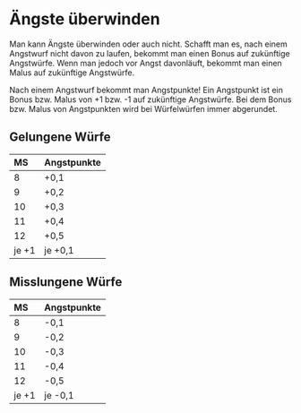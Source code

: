 # Ängste überwinden

Man kann Ängste überwinden oder auch nicht. Schafft man es, nach einem Angstwurf nicht davon zu laufen, bekommt man einen Bonus auf zukünftige Angstwürfe. Wenn man jedoch vor Angst davonläuft, bekommt man einen Malus auf zukünftige Angstwürfe.

Nach einem Angstwurf bekommt man Angstpunkte! Ein Angstpunkt ist ein Bonus bzw. Malus von +1 bzw. -1 auf zukünftige Angstwürfe. Bei dem Bonus bzw. Malus von Angstpunkten wird bei Würfelwürfen immer abgerundet.

## Gelungene Würfe

| MS | Angstpunkte |
| :--- | :--- |
| 8 | +0,1 |
| 9 | +0,2 |
| 10 | +0,3 |
| 11 | +0,4 |
| 12 | +0,5 |
| je +1 | je +0,1 |

## Misslungene Würfe

| MS | Angstpunkte |
| :--- | :--- |
| 8 | -0,1 |
| 9 | -0,2 |
| 10 | -0,3 |
| 11 | -0,4 |
| 12 | -0,5 |
| je +1 | je -0,1 |

